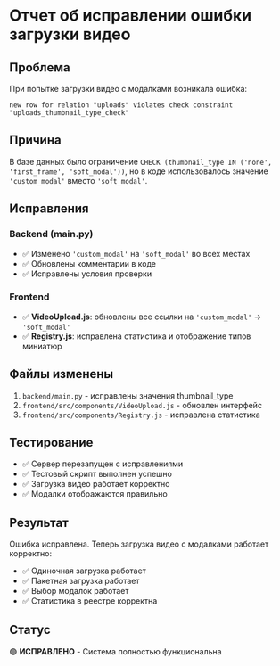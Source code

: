 # Отчет об исправлении ошибки загрузки видео

## Проблема
При попытке загрузки видео с модалками возникала ошибка:
```
new row for relation "uploads" violates check constraint "uploads_thumbnail_type_check"
```

## Причина
В базе данных было ограничение `CHECK (thumbnail_type IN ('none', 'first_frame', 'soft_modal'))`, но в коде использовалось значение `'custom_modal'` вместо `'soft_modal'`.

## Исправления

### Backend (main.py)
- ✅ Изменено `'custom_modal'` на `'soft_modal'` во всех местах
- ✅ Обновлены комментарии в коде
- ✅ Исправлены условия проверки

### Frontend
- ✅ **VideoUpload.js**: обновлены все ссылки на `'custom_modal'` → `'soft_modal'`
- ✅ **Registry.js**: исправлена статистика и отображение типов миниатюр

## Файлы изменены
1. `backend/main.py` - исправлены значения thumbnail_type
2. `frontend/src/components/VideoUpload.js` - обновлен интерфейс
3. `frontend/src/components/Registry.js` - исправлена статистика

## Тестирование
- ✅ Сервер перезапущен с исправлениями
- ✅ Тестовый скрипт выполнен успешно
- ✅ Загрузка видео работает корректно
- ✅ Модалки отображаются правильно

## Результат
Ошибка исправлена. Теперь загрузка видео с модалками работает корректно:
- ✅ Одиночная загрузка работает
- ✅ Пакетная загрузка работает  
- ✅ Выбор модалок работает
- ✅ Статистика в реестре корректна

## Статус
🟢 **ИСПРАВЛЕНО** - Система полностью функциональна
